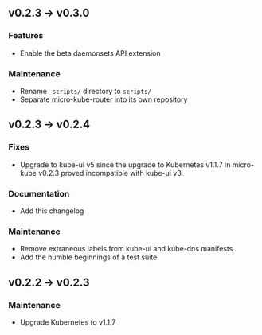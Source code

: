 ## v0.2.3 -> v0.3.0

### Features

* Enable the beta daemonsets API extension

### Maintenance

* Rename `_scripts/` directory to `scripts/`
* Separate micro-kube-router into its own repository

## v0.2.3 -> v0.2.4

### Fixes

* Upgrade to kube-ui v5 since the upgrade to Kubernetes v1.1.7 in micro-kube v0.2.3 proved incompatible with kube-ui v3.

### Documentation

* Add this changelog

### Maintenance

* Remove extraneous labels from kube-ui and kube-dns manifests
* Add the humble beginnings of a test suite

## v0.2.2 -> v0.2.3

### Maintenance

* Upgrade Kubernetes to v1.1.7

